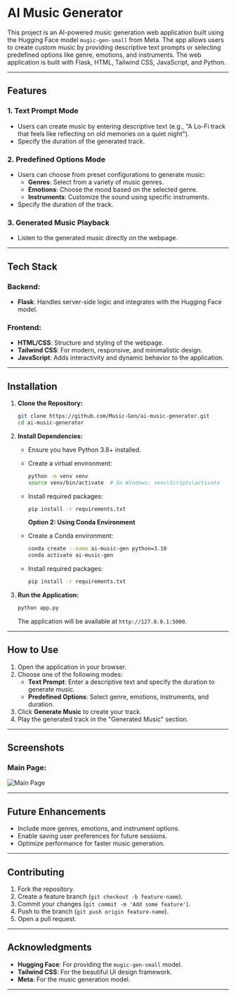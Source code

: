 # AI Music Generator

This project is an AI-powered music generation web application built using the Hugging Face model `mugic-gen-small` from Meta. The app allows users to create custom music by providing descriptive text prompts or selecting predefined options like genre, emotions, and instruments. The web application is built with Flask, HTML, Tailwind CSS, JavaScript, and Python.

---

## Features

### 1. **Text Prompt Mode**
   - Users can create music by entering descriptive text (e.g., "A Lo-Fi track that feels like reflecting on old memories on a quiet night").
   - Specify the duration of the generated track.

### 2. **Predefined Options Mode**
   - Users can choose from preset configurations to generate music:
     - **Genres**: Select from a variety of music genres.
     - **Emotions**: Choose the mood based on the selected genre.
     - **Instruments**: Customize the sound using specific instruments.
   - Specify the duration of the track.

### 3. **Generated Music Playback**
   - Listen to the generated music directly on the webpage.

---

## Tech Stack

### Backend:
- **Flask**: Handles server-side logic and integrates with the Hugging Face model.

### Frontend:
- **HTML/CSS**: Structure and styling of the webpage.
- **Tailwind CSS**: For modern, responsive, and minimalistic design.
- **JavaScript**: Adds interactivity and dynamic behavior to the application.

---

## Installation

1. **Clone the Repository:**
   ```bash
   git clone https://github.com/Music-Gen/ai-music-generator.git
   cd ai-music-generator
   ```

2. **Install Dependencies:**
   - Ensure you have Python 3.8+ installed.
   - Create a virtual environment:
     ```bash
     python -m venv venv
     source venv/bin/activate  # On Windows: venv\Scripts\activate
     ```
   - Install required packages:
     ```bash
     pip install -r requirements.txt
     ```

     **Option 2: Using Conda Environment**
   - Create a Conda environment:
     ```bash
     conda create --name ai-music-gen python=3.10
     conda activate ai-music-gen
     ```
   - Install required packages:
     ```bash
     pip install -r requirements.txt
     ```

3. **Run the Application:**
   ```bash
   python app.py
   ```
   The application will be available at `http://127.0.0.1:5000`.

---

## How to Use

1. Open the application in your browser.
2. Choose one of the following modes:
   - **Text Prompt**: Enter a descriptive text and specify the duration to generate music.
   - **Predefined Options**: Select genre, emotions, instruments, and duration.
3. Click **Generate Music** to create your track.
4. Play the generated track in the "Generated Music" section.

---

## Screenshots

### Main Page:
![Main Page]([mainpage.png](https://github.com/SriramR17/Music-Gen/blob/main/Screenshots/mainpage.png))

---

## Future Enhancements

- Include more genres, emotions, and instrument options.
- Enable saving user preferences for future sessions.
- Optimize performance for faster music generation.

---

## Contributing

1. Fork the repository.
2. Create a feature branch (`git checkout -b feature-name`).
3. Commit your changes (`git commit -m 'Add some feature'`).
4. Push to the branch (`git push origin feature-name`).
5. Open a pull request.

---



## Acknowledgments

- **Hugging Face**: For providing the `mugic-gen-small` model.
- **Tailwind CSS**: For the beautiful UI design framework.
- **Meta**: For the music generation model.

---








